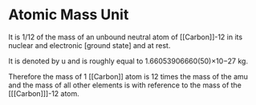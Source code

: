 # Atomic Mass Unit

It is 1/12 of the mass of an unbound neutral atom of [[Carbon]]-12 in its nuclear and electronic [ground state] and at rest.

It is denoted by u and is roughly equal to 1.66053906660(50)×10−27 kg.

Therefore the mass of 1 [[Carbon]] atom is 12 times the mass of the amu and the mass of all other elements is with reference to the mass of the [[[Carbon]]]-12 atom.